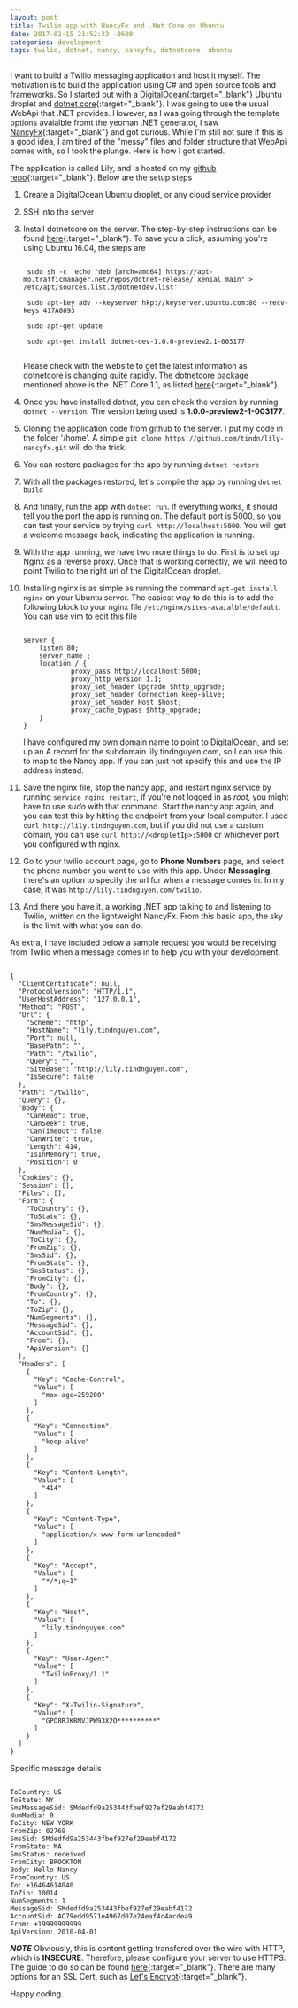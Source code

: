 ```yaml
---
layout: post
title: Twilio app with NancyFx and .Net Core on Ubuntu
date: 2017-02-15 21:52:33 -0600
categories: development
tags: twilio, dotnet, nancy, nancyfx, dotnetcore, ubuntu
---
```

I want to build a Twilio messaging application and host it myself. The motivation is 
to build the application using C# and open source tools and 
frameworks. So I started out with a 
[DigitalOcean](https://digitalocean.com){:target="_blank"} Ubuntu droplet and 
[dotnet core](https://www.microsoft.com/net/core){:target="_blank"}. 
I was going to use the usual WebApi that .NET provides. However, as I was going 
through the template options avaialble fromt the yeoman .NET generator, I saw 
[NancyFx](http://nancyfx.org){:target="_blank"} and got curious. 
While I'm still not sure if this is a good idea, I am tired of the "messy" files 
and folder structure that WebApi comes with, so I took the plunge. Here is how I 
got started.

The application is called Lily, and is hosted on my 
[github repo](https://github.com/tindn/lily-nancyfx){:target="_blank"}. 
Below are the setup steps

1. Create a DigitalOcean Ubuntu droplet, or any cloud service provider
2. SSH into the server
3. Install dotnetcore on the server. The step-by-step instructions can be found 
[here](https://www.microsoft.com/net/core#linuxubuntu){:target="_blank"}. 
To save you a click, assuming you're using Ubuntu 16.04, the steps are
    <pre><code>
    sudo sh -c 'echo "deb [arch=amd64] https://apt-mo.trafficmanager.net/repos/dotnet-release/ xenial main" > /etc/apt/sources.list.d/dotnetdev.list'

    sudo apt-key adv --keyserver hkp://keyserver.ubuntu.com:80 --recv-keys 417A0893

    sudo apt-get update

    sudo apt-get install dotnet-dev-1.0.0-preview2.1-003177
    </code></pre>
    Please check with the website to get the latest information as dotnetcore is changing
    quite rapidly. The dotnetcore package mentioned above is the .NET Core 1.1, as listed 
    [here](https://www.microsoft.com/net/download/linux){:target="_blank"}

4. Once you have installed dotnet, you can check the version by running 
`dotnet --version`. The version being used is **1.0.0-preview2-1-003177**.
5. Cloning the application code from github to the server. I put my code in the folder
'/home'. A simple `git clone https://github.com/tindn/lily-nancyfx.git` will do the trick.
6. You can restore packages for the app by running `dotnet restore`
7. With all the packages restored, let's compile the app by running `dotnet build`
8. And finally, run the app with `dotnet run`. If everything works, it should tell you 
the port the app is running on. The default port is 5000, so you can test your service by 
trying `curl http://localhost:5000`. You will get a welcome message back, indicating the 
application is running.
9. With the app running, we have two more things to do. First is to set up Nginx as a 
reverse proxy. Once that is working correctly, we will need to point Twilio to the right
url of the DigitalOcean droplet. 
10. Installing nginx is as simple as running the command `apt-get install nginx` on your 
Ubuntu server. The easiest way to do this is to add the following block  to your nginx
file `/etc/nginx/sites-avaialble/default`. You can use vim to edit this file
    <pre><code>
    server {
        listen 80;
        server_name <your url, for ex. lily.tindnguyen.com>;
        location / {
                proxy_pass http://localhost:5000;
                proxy_http_version 1.1;
                proxy_set_header Upgrade $http_upgrade;
                proxy_set_header Connection keep-alive;
                proxy_set_header Host $host;
                proxy_cache_bypass $http_upgrade;
        }
    }
    </code></pre>   
    I have configured my own domain name to point to DigitalOcean, and set up an A record
    for the subdomain lily.tindnguyen.com, so I can use this to map to the Nancy app.
    If you can just not specify this and use the IP address instead. 
11. Save the nginx file, stop the nancy app, and restart nginx service by running
`service nginx restart`, if you're not logged in as *root*, you might have to use *sudo* 
with that command. Start the nancy app again, and you can test this by hitting the 
endpoint from your local computer. I used `curl http://lily.tindnguyen.com`, but if you
did not use a custom domain, you can use `curl http://<dropletIp>:5000` or whichever 
port you configured with nginx.
12. Go to your twilio account page, go to **Phone Numbers** page, and select the phone 
number you want to use with this app. Under **Messaging**, there's an option to specify 
the url for when a message comes in. In my case, it was `http://lily.tindnguyen.com/twilio`. 
13. And there you have it, a working .NET app talking to and listening to Twilio, written 
on the lightweight NancyFx. From this basic app, the sky is the limit with what you can do.

As extra, I have included below a sample request you would be receiving from Twilio when
a message comes in to help you with your development.

<pre><code>
{
  "ClientCertificate": null,
  "ProtocolVersion": "HTTP/1.1",
  "UserHostAddress": "127.0.0.1",
  "Method": "POST",
  "Url": {
    "Scheme": "http",
    "HostName": "lily.tindnguyen.com",
    "Port": null,
    "BasePath": "",
    "Path": "/twilio",
    "Query": "",
    "SiteBase": "http://lily.tindnguyen.com",
    "IsSecure": false
  },
  "Path": "/twilio",
  "Query": {},
  "Body": {
    "CanRead": true,
    "CanSeek": true,
    "CanTimeout": false,
    "CanWrite": true,
    "Length": 414,
    "IsInMemory": true,
    "Position": 0
  },
  "Cookies": {},
  "Session": [],
  "Files": [],
  "Form": {
    "ToCountry": {},
    "ToState": {},
    "SmsMessageSid": {},
    "NumMedia": {},
    "ToCity": {},
    "FromZip": {},
    "SmsSid": {},
    "FromState": {},
    "SmsStatus": {},
    "FromCity": {},
    "Body": {},
    "FromCountry": {},
    "To": {},
    "ToZip": {},
    "NumSegments": {},
    "MessageSid": {},
    "AccountSid": {},
    "From": {},
    "ApiVersion": {}
  },
  "Headers": [
    {
      "Key": "Cache-Control",
      "Value": [
        "max-age=259200"
      ]
    },
    {
      "Key": "Connection",
      "Value": [
        "keep-alive"
      ]
    },
    {
      "Key": "Content-Length",
      "Value": [
        "414"
      ]
    },
    {
      "Key": "Content-Type",
      "Value": [
        "application/x-www-form-urlencoded"
      ]
    },
    {
      "Key": "Accept",
      "Value": [
        "*/*;q=1"
      ]
    },
    {
      "Key": "Host",
      "Value": [
        "lily.tindnguyen.com"
      ]
    },
    {
      "Key": "User-Agent",
      "Value": [
        "TwilioProxy/1.1"
      ]
    },
    {
      "Key": "X-Twilio-Signature",
      "Value": [
        "GPO8RJKBNVJPW93X2Q**********"
      ]
    }
  ]
}
</code></pre>

Specific message details
<pre><code>
ToCountry: US
ToState: NY
SmsMessageSid: SMdedfd9a253443fbef927ef29eabf4172
NumMedia: 0
ToCity: NEW YORK
FromZip: 02769
SmsSid: SMdedfd9a253443fbef927ef29eabf4172
FromState: MA
SmsStatus: received
FromCity: BROCKTON
Body: Hello Nancy
FromCountry: US
To: +16464614040
ToZip: 10014
NumSegments: 1
MessageSid: SMdedfd9a253443fbef927ef29eabf4172
AccountSid: AC79edd9571e4967d07e24eaf4c4acdea9
From: +19999999999
ApiVersion: 2010-04-01
</code></pre>

***NOTE*** Obviously, this is content getting transfered over the wire with HTTP,
which is **INSECURE**. Therefore, please configure your server to use HTTPS. 
The guide to do so can be found 
[here](https://www.digitalocean.com/community/tutorials/how-to-create-an-ssl-certificate-on-nginx-for-ubuntu-14-04){:target="_blank"}.
There are many options for an SSL Cert, such as [Let's Encrypt](https://letsencrypt.org){:target="_blank"}.

Happy coding.   